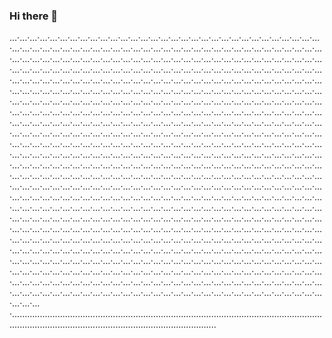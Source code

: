 ### Hi there 👋

…·…·…·…·…·…·…·…·…·…·…·…·…·…·…·…·…·…·…·…·…·…·…·…·…·…·…·…·…·…·…·…·…·…·…·…·…·…·…·…·…·…·…·…·…·…·…·…·…·…·…·…·…·…·…·…·…·…·…·…·…·…·…·…·…·…·…·…·…·…·…·…·…·…·…·…·…·…·…·…·…·…·…·…·…·…·…·…·…·…·…·…·…·…·…·…·…·…·…·…·…·…·…·…·…·…·…·…·…·…·…·…·…·…·…·…·…·…·…·…·…·…·…·…·…·…·…·…·…·…·…·…·…·…·…·…·…·…·…·…·…·…·…·…·…·…·…·…·…·…·…·…·…·…·…·…·…·…·…·…·…·…·…·…·…·…·…·…·…·…·…·…·…·…·…·…·…·…·…·…·…·…·…·…·…·…·…·…·…·…·…·…·…·…·…·…·…·…·…·…·…·…·…·…·…·…·…·…·…·…·…·…·…·…·…·…·…·…·…·…·…·…·…·…·…·…·…·…·…·…·…·…·…·…·…·…·…·…·…·…·…·…·…·…·…·…·…·…·…·…·…·…·…·…·…·…·…·…·…·…·…·…·…·…·…·…·…·…·…·…·…·…·…·…·…·…·…·…·…·…·…·…·…·…·…·…·…·…·…·…·…·…·…·…·…·…·…·…·…·…·…·…·…·…·…·…·…·…·…·…·…·…·…·…·…·…·…·…·…·…·…·…·…·…·…·…·…·…·…·…·…·…·…·…·…·…·…·…·…·…·…·…·…·…·…·…·…·…·…·…·…·…·…·…·…·…·…·…·…·…·…·…·…·…·…·…·…·…·…·…·…·…·…·…·…·…·…·…·…·…·…·…·…·…·…·…·…·…·…·…·…·…·…·…·…·…·…·…·…·…·…·…·…·…·…·…·…·…·…·…·…·…·…·…·…·…·…·…·…·…·…·…·…·…·…·…·…·…·…·…·…·…·…·…·…·…·…·…·…·…·…·…·…·…·…·…·…·…·…·…·…·…·…·…·…·…·…·…·…·…·…·…·…·…·…·…·…·…·…·…·…·…·…·…·…·…·…·…·…·…·…·…·…·…·…·…·…·…·…·…·…·…·…·…·…·…·…·…·…·…·…·…·…·…·…·…·…·…·…·…·…·…·…·…·…·…·…·…·…·…·…·…·…·…·…·…·…·…·…·…·…·…·…·…·…·…·…·…·…·…·…·…·…·…·…·…·…·…·…·…·…·…·…·…·…·…·…·…·…·…·…·…·…·…·…·…·…·…·…·…·…·…·…·…·…·…·…·…·…·…·…·…·…·…·…·…·…·…·…·…·…·…·…·…·…·…·…·…·…·…·…·…·…·…·…·…·…·…·…·…·…·…·…·…·…·…·…·…·…·…·…·…·…·…·…·…·…·…·…·…·…·…·…·…·…·…·…·…·…·…·…·…·…·…·…·…·…·…·…·…·…·…·…·…·…·…·…·…·…·…·…·…·…·…·…·…·…·…·…·…·…·…·…·…·…·…·…·…·…·…·…·…·…·…·…·…·…·…·…·…·…·…·…·…·…·…·…·…·…·…·…·…·…·…·…·…·…·…·…·…·…·…·…·…·…·…·…·…·…·…·…·…·…·…·…·…·…·…·…·…·…·…·…·…·…·…·…·…·…·…·…·…·…·…·…·…·…·…·…·…·…·…·…·…·…·…·…·…·…·…·…·…·…·…·…·…·…·…·…·…·…·…·…·…·…·…·…·…·.............................................................................................................................................................................................................